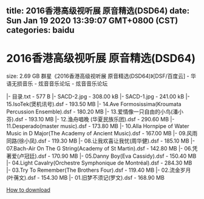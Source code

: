 
title: 2016香港高级视听展 原音精选(DSD64)
date: Sun Jan 19 2020 13:39:07 GMT+0800 (CST)    
categories: baidu
---

# 2016香港高级视听展 原音精选(DSD64)
size: 2.69 GB
 群星《2016香港高级视听展 原音精选(DSD64)》[DSF/百度云] - 华语无损音乐 - 炫音音乐论坛 - 炫音音乐论坛
 
|- 目录.txt - 577 B
|- SACD-2.jpg - 308.00 kB
|- SACD-1.jpg - 241.00 kB
|- 15.IsoTek(煲机讯号).dsf - 193.50 MB
|- 14.Ave Formosissima(Kroumata Percussion Ensemble).dsf - 180.20 MB
|- 13.爱情像一只自由的小鸟(潘小芬).dsf - 193.10 MB
|- 12.渔舟唱晚 (华夏民族乐团).dsf - 290.60 MB
|- 11.Desperado(master music).dsf - 173.80 MB
|- 10.Alla Hornpipe of Water Music in D Major(The Academy of Ancient Music).dsf - 167.00 MB
|- 09.风雨同路(徐小凤).dsf - 119.30 MB
|- 08.让我欢喜让我忧(周华健).dsf - 185.10 MB
|- 07.Bach-Air On The G String(Academy of St Martin).dsf - 142.80 MB
|- 06.凭著爱(卢冠廷).dsf - 170.90 MB
|- 05.Danny Boy(Eva Cassidy).dsf - 150.40 MB
|- 04.Light Cavalry(Orchestre Symphonique de Montréal).dsf - 284.30 MB
|- 03.Try To Remember(The Brothers Four).dsf - 119.40 MB
|- 02.流金岁月(叶蒨文).dsf - 154.30 MB
|- 01.旧梦不须记(罗文).dsf - 168.90 MB

[How to download](https://bpcam.bemobtrk.com/go/2ceec3aa-1ca2-46d6-b9ff-aaa5c184517c?jno=5380)
